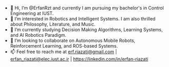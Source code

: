 - 👋 Hi, I’m @ErfanRzt and currently I am pursuing my bachelor's in Control Engineering at IUST.
- 👀 I’m interested in Robotics and Intelligent Systems. I am also thrilled about Philosophy, Literature, and Music.
- 🌱 I’m currently studying Decision Making Algorithms, Learning Systems, and AI Robotics Paradigm.
- 💞️ I’m looking to collaborate on Autonomous Mobile Robots, Reinforcement Learning, and ROS-based Systems.
- 📫 Feel free to reach me at erf.riazati@gmail.com | erfan_riazati@elec.iust.ac.ir | https://linkedin.com/in/erfan-riazati

<!---
ErfanRzt/ErfanRzt is a ✨ special ✨ repository because its `README.md` (this file) appears on your GitHub profile.
You can click the Preview link to take a look at your changes.
--->
